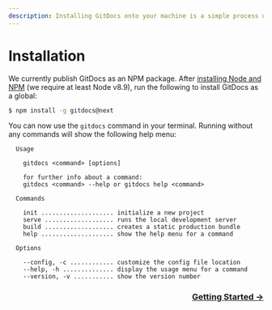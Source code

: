 ```yaml
---
description: Installing GitDocs onto your machine is a simple process using NPM.
---
```

# Installation

We currently publish GitDocs as an NPM package. After [installing Node and NPM](https://www.npmjs.com/get-npm) (we require at least Node v8.9), run the following to install GitDocs as a global:

```bash
$ npm install -g gitdocs@next
```

You can now use the `gitdocs` command in your terminal. Running without any commands will show the following help menu:

```
  Usage

    gitdocs <command> [options]

    for further info about a command:
    gitdocs <command> --help or gitdocs help <command>

  Commands

    init .................... initialize a new project
    serve ................... runs the local development server
    build ................... creates a static production bundle
    help .................... show the help menu for a command

  Options

    --config, -c ............ customize the config file location
    --help, -h .............. display the usage menu for a command
    --version, -v ........... show the version number
```

<div align="right">
  <h3><a href="/getting-started">Getting Started →</a></h3>
</div>
